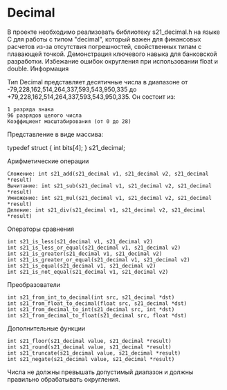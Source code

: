 # Decimal

В проекте необходимо реализовать библиотеку s21_decimal.h на языке С для работы с типом "decimal", который важен для финансовых расчетов из-за отсутствия погрешностей, свойственных типам с плавающей точкой. Демонстрация ключевого навыка для банковской разработки. Избежание ошибок округления при использовании float и double.
Информация

Тип Decimal представляет десятичные числа в диапазоне от -79,228,162,514,264,337,593,543,950,335 до +79,228,162,514,264,337,593,543,950,335. Он состоит из:

    1 разряда знака
    96 разрядов целого числа
    Коэффициент масштабирования (от 0 до 28)

Представление в виде массива:

typedef struct {
    int bits[4];
} s21_decimal;

Арифметические операции

    Сложение: int s21_add(s21_decimal v1, s21_decimal v2, s21_decimal *result)
    Вычитание: int s21_sub(s21_decimal v1, s21_decimal v2, s21_decimal *result)
    Умножение: int s21_mul(s21_decimal v1, s21_decimal v2, s21_decimal *result)
    Деление: int s21_div(s21_decimal v1, s21_decimal v2, s21_decimal *result)

Операторы сравнения

    int s21_is_less(s21_decimal v1, s21_decimal v2)
    int s21_is_less_or_equal(s21_decimal v1, s21_decimal v2)
    int s21_is_greater(s21_decimal v1, s21_decimal v2)
    int s21_is_greater_or_equal(s21_decimal v1, s21_decimal v2)
    int s21_is_equal(s21_decimal v1, s21_decimal v2)
    int s21_is_not_equal(s21_decimal v1, s21_decimal v2)

Преобразователи

    int s21_from_int_to_decimal(int src, s21_decimal *dst)
    int s21_from_float_to_decimal(float src, s21_decimal *dst)
    int s21_from_decimal_to_int(s21_decimal src, int *dst)
    int s21_from_decimal_to_float(s21_decimal src, float *dst)

Дополнительные функции

    int s21_floor(s21_decimal value, s21_decimal *result)
    int s21_round(s21_decimal value, s21_decimal *result)
    int s21_truncate(s21_decimal value, s21_decimal *result)
    int s21_negate(s21_decimal value, s21_decimal *result)

Числа не должны превышать допустимый диапазон и должны правильно обрабатывать округления.
